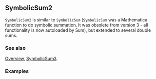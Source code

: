 ## SymbolicSum2

`SymbolicSum2` is similar to `SymbolicSum` (`SymbolicSum` was a Mathematica function to do symbolic summation. It was obsolete from version 3 - all functionality is now autoloaded by Sum), but extended to several double sums.

### See also

[Overview](Extra/FeynCalc.md), [SymbolicSum3](SymbolicSum3.md).

### Examples